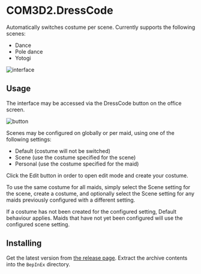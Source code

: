 # COM3D2.DressCode

Automatically switches costume per scene. Currently supports the following scenes:

- Dance
- Pole dance
- Yotogi

![interface](https://user-images.githubusercontent.com/87424475/170797407-5be8ebc9-f898-4672-a04a-0507af3fbe50.png)

## Usage

The interface may be accessed via the DressCode button on the office screen.

![button](https://user-images.githubusercontent.com/87424475/170781015-1125e75c-cb4f-4c8d-9371-1641b54bdd2c.png)

Scenes may be configured on globally or per maid, using one of the following settings:

- Default (costume will not be switched)
- Scene (use the costume specified for the scene)
- Personal (use the costume specified for the maid)

Click the Edit button in order to open edit mode and create your costume.

To use the same costume for all maids, simply select the Scene setting for the scene, create a costume, and optionally select the Scene setting for any maids previously configured with a different setting.

If a costume has not been created for the configured setting, Default behaviour applies. Maids that have not yet been configured will use the configured scene setting.

## Installing

Get the latest version from [the release page](../../releases/latest). Extract the archive contents into the `BepInEx` directory.
